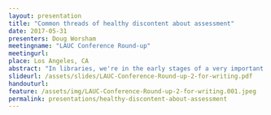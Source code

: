```yaml
---
layout: presentation
title: "Common threads of healthy discontent about assessment"
date: 2017-05-31
presenters: Doug Worsham
meetingname: "LAUC Conference Round-up"
meetingurl: 
place: Los Angeles, CA
abstract: "In libraries, we're in the early stages of a very important effort to re-think assessment. ACRL's Value report, the impressive and growing number of Assessment in Action projects, and an increased interest in connections between libraries and SOTL all offer positive steps forward and practical approaches to assessment and improved communication of the essential value of library staff, services, and collections. In general, these are very good things. At the same time, however, we're seeing more and more unrest and discomfort among many library staff about how assessment is interpreted, discussed, and implemented in libraries. It may already be time to re-think our approach to assessment (again). This talk explores threads of discontent about assessment gathered at three recent conferences, and tries to constructively reframe our conversation from discussing a culture of assessment to fostering a culture of learning."
slideurl: /assets/slides/LAUC-Conference-Round-up-2-for-writing.pdf
handouturl: 
feature: /assets/img/LAUC-Conference-Round-up-2-for-writing.001.jpeg
permalink: presentations/healthy-discontent-about-assessment
---
```



